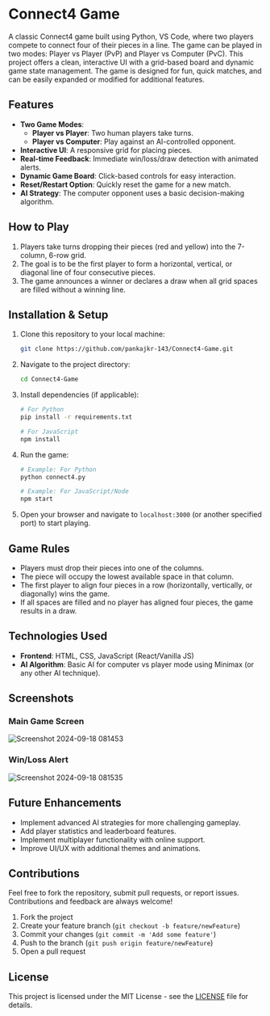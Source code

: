 # Connect4 Game

A classic Connect4 game built using Python, VS Code, where two players compete to connect four of their pieces in a line. The game can be played in two modes: Player vs Player (PvP) and Player vs Computer (PvC). This project offers a clean, interactive UI with a grid-based board and dynamic game state management. The game is designed for fun, quick matches, and can be easily expanded or modified for additional features.

## Features

- **Two Game Modes**: 
  - **Player vs Player**: Two human players take turns.
  - **Player vs Computer**: Play against an AI-controlled opponent.
- **Interactive UI**: A responsive grid for placing pieces.
- **Real-time Feedback**: Immediate win/loss/draw detection with animated alerts.
- **Dynamic Game Board**: Click-based controls for easy interaction.
- **Reset/Restart Option**: Quickly reset the game for a new match.
- **AI Strategy**: The computer opponent uses a basic decision-making algorithm.

## How to Play

1. Players take turns dropping their pieces (red and yellow) into the 7-column, 6-row grid.
2. The goal is to be the first player to form a horizontal, vertical, or diagonal line of four consecutive pieces.
3. The game announces a winner or declares a draw when all grid spaces are filled without a winning line.

## Installation & Setup

1. Clone this repository to your local machine:

   ```bash
   git clone https://github.com/pankajkr-143/Connect4-Game.git
   ```

2. Navigate to the project directory:

   ```bash
   cd Connect4-Game
   ```

3. Install dependencies (if applicable):

   ```bash
   # For Python
   pip install -r requirements.txt

   # For JavaScript
   npm install
   ```

4. Run the game:

   ```bash
   # Example: For Python
   python connect4.py

   # Example: For JavaScript/Node
   npm start
   ```

5. Open your browser and navigate to `localhost:3000` (or another specified port) to start playing.

## Game Rules

- Players must drop their pieces into one of the columns.
- The piece will occupy the lowest available space in that column.
- The first player to align four pieces in a row (horizontally, vertically, or diagonally) wins the game.
- If all spaces are filled and no player has aligned four pieces, the game results in a draw.

## Technologies Used

- **Frontend**: HTML, CSS, JavaScript (React/Vanilla JS) 
- **AI Algorithm**: Basic AI for computer vs player mode using Minimax (or any other AI technique).
  
## Screenshots

### Main Game Screen
![Screenshot 2024-09-18 081453](https://github.com/user-attachments/assets/f760f137-26ab-44dd-9ef3-1d7b4125f34d)


### Win/Loss Alert
![Screenshot 2024-09-18 081535](https://github.com/user-attachments/assets/5822c8bd-47bf-45fc-8cc7-f46fb56f8374)

## Future Enhancements

- Implement advanced AI strategies for more challenging gameplay.
- Add player statistics and leaderboard features.
- Implement multiplayer functionality with online support.
- Improve UI/UX with additional themes and animations.

## Contributions

Feel free to fork the repository, submit pull requests, or report issues. Contributions and feedback are always welcome!

1. Fork the project
2. Create your feature branch (`git checkout -b feature/newFeature`)
3. Commit your changes (`git commit -m 'Add some feature'`)
4. Push to the branch (`git push origin feature/newFeature`)
5. Open a pull request

## License

This project is licensed under the MIT License - see the [LICENSE](LICENSE) file for details.
